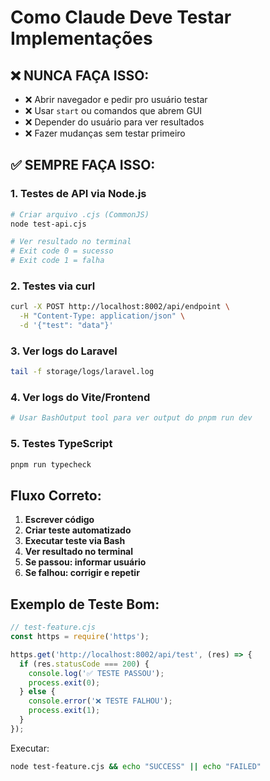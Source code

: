 # Como Claude Deve Testar Implementações

## ❌ NUNCA FAÇA ISSO:
- ❌ Abrir navegador e pedir pro usuário testar
- ❌ Usar `start` ou comandos que abrem GUI
- ❌ Depender do usuário para ver resultados
- ❌ Fazer mudanças sem testar primeiro

## ✅ SEMPRE FAÇA ISSO:

### 1. Testes de API via Node.js
```bash
# Criar arquivo .cjs (CommonJS)
node test-api.cjs

# Ver resultado no terminal
# Exit code 0 = sucesso
# Exit code 1 = falha
```

### 2. Testes via curl
```bash
curl -X POST http://localhost:8002/api/endpoint \
  -H "Content-Type: application/json" \
  -d '{"test": "data"}'
```

### 3. Ver logs do Laravel
```bash
tail -f storage/logs/laravel.log
```

### 4. Ver logs do Vite/Frontend
```bash
# Usar BashOutput tool para ver output do pnpm run dev
```

### 5. Testes TypeScript
```bash
pnpm run typecheck
```

## Fluxo Correto:

1. **Escrever código**
2. **Criar teste automatizado**
3. **Executar teste via Bash**
4. **Ver resultado no terminal**
5. **Se passou: informar usuário**
6. **Se falhou: corrigir e repetir**

## Exemplo de Teste Bom:

```javascript
// test-feature.cjs
const https = require('https');

https.get('http://localhost:8002/api/test', (res) => {
  if (res.statusCode === 200) {
    console.log('✅ TESTE PASSOU');
    process.exit(0);
  } else {
    console.error('❌ TESTE FALHOU');
    process.exit(1);
  }
});
```

Executar:
```bash
node test-feature.cjs && echo "SUCCESS" || echo "FAILED"
```
